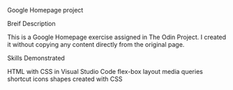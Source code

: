 Google Homepage project

Breif Description

This is a Google Homepage  exercise assigned in The Odin Project.  I created it without copying any content directly from the original page.

Skills Demonstrated

HTML with CSS in Visual Studio Code
flex-box layout
media queries
shortcut icons
shapes created with CSS


